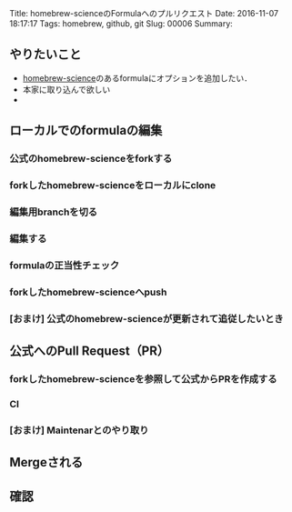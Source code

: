 Title: homebrew-scienceのFormulaへのプルリクエスト
Date: 2016-11-07 18:17:17
Tags: homebrew, github, git
Slug: 00006
Summary: 

## やりたいこと
* [homebrew-science]()のあるformulaにオプションを追加したい．
* 本家に取り込んで欲しい
* 

## ローカルでのformulaの編集

### 公式のhomebrew-scienceをforkする

### forkしたhomebrew-scienceをローカルにclone

### 編集用branchを切る

### 編集する

### formulaの正当性チェック

### forkしたhomebrew-scienceへpush


### [おまけ] 公式のhomebrew-scienceが更新されて追従したいとき

## 公式へのPull Request（PR）

### forkしたhomebrew-scienceを参照して公式からPRを作成する

### CI

### [おまけ] Maintenarとのやり取り


## Mergeされる

## 確認